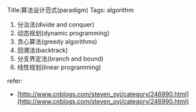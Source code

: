 Title:算法设计范式(paradigm)
Tags: algorithm
1. 分治法(divide and conquer)
2. 动态规划(dynamic programming)
3. 贪心算法(greedy algorithms)
4. 回溯法(backtrack)
5. 分支界定法(branch and bound)
6. 线性规划(linear programming)


refer:

- [http://www.cnblogs.com/steven_oyj/category/246990.html](http://www.cnblogs.com/steven_oyj/category/246990.html)
